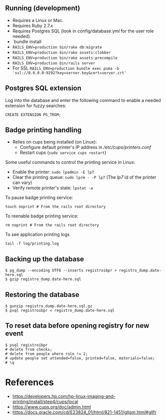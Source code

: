 ## Running (development)

* Requires a Linux or Mac.
* Requires Ruby 2.7.x
* Requires Postgres SQL (look in config/database.yml for the user role needed)
* `bundle install
* `RAILS_ENV=production bin/rake db:migrate`
* `RAILS_ENV=production bin/rake assets:clobber`
* `RAILS_ENV=production bin/rake assets:precompile`
* `RAILS_ENV=production bin/rails server`
* For SSL `RAILS_ENV=production bundle exec puma -b 'ssl://0.0.0.0:9292?key=server.key&cert=server.crt'`

## Postgres SQL extension

Log into the database and enter the following command to enable a needed extension for fuzzy searches:

    CREATE EXTENSION PG_TRGM;

## Badge printing handling

* Relies on cups being installed (on Linux):
  * Configure default printer's IP address in _/etc/cups/printers.conf_
  * Restart cups (`sudo service cups restart`)

Some useful commands to control the printing service in Linux:
* Enable the printer: `sudo lpadmin -E lp7`
* Clear the printing queue: `sudo lprm - -P lp7` (The _lp7_ id of the printer can vary)
* Verify remote printer's state: `lpstat -a`

To pause badge printing service:

    touch noprint # From the rails root directory

To reenable badge printing service:

    rm noprint # From the rails root directory

To see application printing logs

    tail -f log/printing.log

## Backing up the database

```
$ pg_dump --encoding UTF8 --inserts registroibpr > registro_dump.date-here.sql
$ gzip registro_dump.date-here.sql
```

## Restoring the database

```
$ gunzip registro_dump.date-here.sql.gz
$ psql registroibpr < registro_dump.date-here.sql
```

## To reset data before opening registry for new event
```
$ psql registroibpr
# delete from checks;
# delete from people where role != 2;
# update people set attended=false, printed=false, materials=false;
# \q
```

# References

* https://developers.hp.com/hp-linux-imaging-and-printing/install/step4/cups/local
* https://www.cups.org/doc/admin.html
* https://docs.oracle.com/cd/E23824_01/html/821-1451/gllgm.html#gllfr
